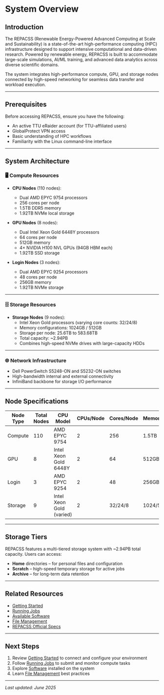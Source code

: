 # System Overview

## Introduction

The REPACSS (Renewable Energy-Powered Advanced Computing at Scale and Sustainability) is a state-of-the-art high-performance computing (HPC) infrastructure designed to support intensive computational and data-driven research. Powered by renewable energy, REPACSS is built to accommodate large-scale simulations, AI/ML training, and advanced data analytics across diverse scientific domains.

The system integrates high-performance compute, GPU, and storage nodes connected by high-speed networking for seamless data transfer and workload execution.

---

## Prerequisites

Before accessing REPACSS, ensure you have the following:

- An active TTU eRaider account (for TTU-affiliated users)
- GlobalProtect VPN access
- Basic understanding of HPC workflows
- Familiarity with the Linux command-line interface

---

## System Architecture

### 🖥 Compute Resources

- **CPU Nodes** (110 nodes):
  - Dual AMD EPYC 9754 processors
  - 256 cores per node
  - 1.5TB DDR5 memory
  - 1.92TB NVMe local storage

- **GPU Nodes** (8 nodes):
  - Dual Intel Xeon Gold 6448Y processors
  - 64 cores per node
  - 512GB memory
  - 4× NVIDIA H100 NVL GPUs (94GB HBM each)
  - 1.92TB SSD storage

- **Login Nodes** (3 nodes):
  - Dual AMD EPYC 9254 processors
  - 48 cores per node
  - 256GB memory
  - 1.92TB NVMe storage

---

### 🗄 Storage Resources

- **Storage Nodes** (9 nodes):
  - Intel Xeon Gold processors (varying core counts: 32/24/8)
  - Memory configurations: 1024GB / 512GB
  - Storage per node: 25.6TB to 583.68TB
  - Total capacity: ~2.94PB
  - Combines high-speed NVMe drives with large-capacity HDDs

---

### 🌐 Network Infrastructure

- Dell PowerSwitch S5248-ON and S5232-ON switches
- High-bandwidth internal and external connectivity
- InfiniBand backbone for storage I/O performance

---

## Node Specifications

| Node Type     | Total Nodes | CPU Model                | CPUs/Node | Cores/Node | Memory/Node  | Storage/Node    | GPUs/Node | GPU Model              |
|---------------|-------------|--------------------------|-----------|------------|---------------|------------------|-----------|------------------------|
| Compute       | 110         | AMD EPYC 9754            | 2         | 256        | 1.5TB         | 1.92TB NVMe     | –         | –                      |
| GPU           | 8           | Intel Xeon Gold 6448Y    | 2         | 64         | 512GB         | 1.92TB SSD      | 4         | NVIDIA H100 NVL (94GB) |
| Login         | 3           | AMD EPYC 9254            | 2         | 48         | 256GB         | 1.92TB NVMe     | –         | –                      |
| Storage       | 9           | Intel Xeon Gold (varied) | 2         | 32/24/8    | 1024/512GB    | 25.6–583.68TB   | –         | –                      |

---

## Storage Tiers

REPACSS features a multi-tiered storage system with ~2.94PB total capacity. Users can access:

- **Home** directories – for personal files and configuration
- **Scratch** – high-speed temporary storage for active jobs
- **Archive** – for long-term data retention

---

## Related Resources

- [Getting Started](getting-started.md)
- [Running Jobs](running-jobs.md)
- [Available Software](software.md)
- [File Management](file-management.md)
- [REPACSS Official Specs](https://repacss.org/resources/)

---

## Next Steps

1. Review [Getting Started](getting-started.md) to connect and configure your environment
2. Follow [Running Jobs](running-jobs.md) to submit and monitor compute tasks
3. Explore [Software](software.md) installed on the system
4. Learn [File Management](file-management.md) best practices

---

*Last updated: June 2025*
